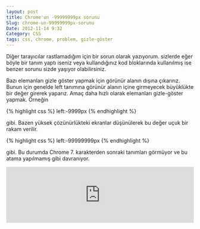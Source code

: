 ```yaml
---
layout: post
title: Chrome'un -99999999px sorunu
Slug: chrome-un-99999999px-sorunu
Date: 2012-11-14 9:32
Category: CSS
tags: css, chrome, problem, gizle-göster
---
```


Diğer tarayıcılar rastlamadığım için bir sorun olarak yazıyorum. sizlerde eğer böyle bir tanım yaptı iseniz veya kullandığınız kod bloklarında kullanılmış ise benzer sorunu sizde yaşıyor olabilirsiniz.

Bazı elemanları gizle göster yapmak için görünür alanın dışına çıkarırız. Bunun için genelde left tanımına görünür alanın içine girmeyecek büyüklükte bir değer girerek yaparız. Amaç daha hızlı olarak elemanları gizle-göster yapmak. Örneğin

{% highlight css %}
left:-9999px
{% endhighlight %}

gibi. Bazen yüksek çözünürlükteki ekranlar düşünülerek bu değer uçuk bir rakam verilir.

{% highlight css %}
left:-99999999px
{% endhighlight %}

gibi. Bu durumda Chrome 7. karakterden sonraki tanımları görmüyor ve bu atama yapılmamış gibi davranıyor.


<iframe scrolling="no" height="150" frameborder="0" style="width: 100%; overflow: hidden;" allowtransparency="true" data-height="150" src="http://codepen.io/fatihhayri/embed/mcICs?type=css&amp;height=150" id="cp_embed_hgplm"></iframe>
